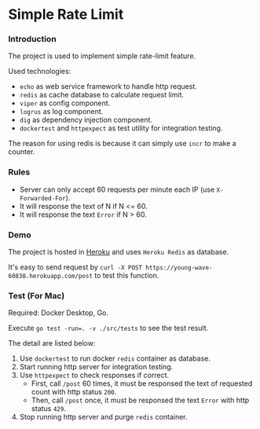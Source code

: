 # Simple Rate Limit

### Introduction
The project is used to implement simple rate-limit feature.

Used technologies:
- `echo` as web service framework to handle http request.
- `redis` as cache database to calculate request limit.
- `viper` as config component.
- `logrus` as log component.
- `dig` as dependency injection component.
- `dockertest` and `httpexpect` as test utility for integration testing.

The reason for using redis is because it can simply use `incr` to make a counter.

### Rules
- Server can only accept 60 requests per minute each IP (use `X-Forwarded-For`).
- It will response the text of N if N <= 60.
- It will response the text `Error` if N > 60.

### Demo
The project is hosted in [Heroku](https://young-wave-60838.herokuapp.com/) and uses `Heroku Redis` as database.

It's easy to send request by `curl -X POST https://young-wave-60838.herokuapp.com/post` to test this function.

### Test (For Mac)
Required: Docker Desktop, Go.

Execute `go test -run=. -v ./src/tests` to see the test result.

The detail are listed below:
1. Use `dockertest` to run docker `redis` container as database.
2. Start running http server for integration testing.
3. Use `httpexpect` to check responses if correct.
    - First, call `/post` 60 times, it must be responsed the text of requested count with http status `200`.
    - Then, call `/post` once, it must be responsed the text `Error` with http status `429`.
4. Stop running http server and purge `redis` container.
